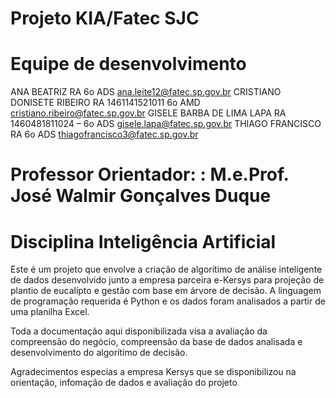 # Projeto KIA/Fatec SJC
# Equipe de desenvolvimento
ANA BEATRIZ 
RA       6o ADS
ana.leite12@fatec.sp.gov.br
CRISTIANO DONISETE RIBEIRO 
RA 1461141521011 6o AMD
cristiano.ribeiro@fatec.sp.gov.br
GISELE BARBA DE LIMA LAPA
RA 1460481811024 –  6o ADS
gisele.lapa@fatec.sp.gov.br
THIAGO FRANCISCO
RA    6o ADS
thiagofrancisco3@fatec.sp.gov.br

# Professor Orientador: : M.e.Prof. José Walmir Gonçalves Duque
# Disciplina Inteligência Artificial


Este é um projeto que envolve a criação de algorítimo de análise inteligente de dados desenvolvido junto a empresa parceira e-Kersys para projeção de plantio de eucalípto e gestão com base em árvore de decisão.
A linguagem de programação requerida é Python e os dados foram analisados a partir de uma planilha Excel.

Toda a documentação aqui disponibilizada visa a avaliação da compreensão do negócio, compreensão da base de dados analisada e desenvolvimento do algorítimo de decisão.

Agradecimentos especias a empresa Kersys que se disponibilizou na orientação, infomação de dados e avaliação do projeto
